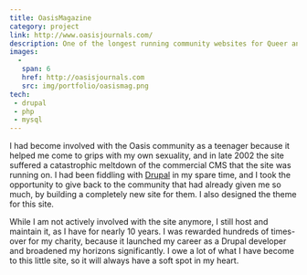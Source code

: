 ```yaml
---
title: OasisMagazine
category: project
link: http://www.oasisjournals.com/
description: One of the longest running community websites for Queer and Questioning teens.
images:
  - 
   span: 6
   href: http://oasisjournals.com
   src: img/portfolio/oasismag.png
tech:
 - drupal
 - php
 - mysql
---
```

I had become involved with the Oasis community as a teenager because it helped me come to grips with my own sexuality, and in late 2002 the site suffered a catastrophic meltdown of the commercial CMS that the site was running on. I had been fiddling with [Drupal](http://drupal.org) in my spare time, and I took the opportunity to give back to the community that had already given me so much, by building a completely new site for them. I also designed the theme for this site.

While I am not actively involved with the site anymore, I still host and maintain it, as I have for nearly 10 years. I was rewarded hundreds of times- over for my charity, because it launched my career as a Drupal developer and broadened my horizons significantly. I owe a lot of what I have become to this little site, so it will always have a soft spot in my heart.
